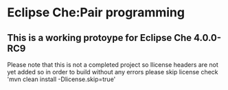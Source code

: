 # Eclipse Che:Pair programming

  ## This is a working protoype for Eclipse Che 4.0.0-RC9
Please note that this is not a completed project so llicense headers are not yet added so in order to build without any errors please skip license check
'mvn clean install -Dlicense.skip=true'









